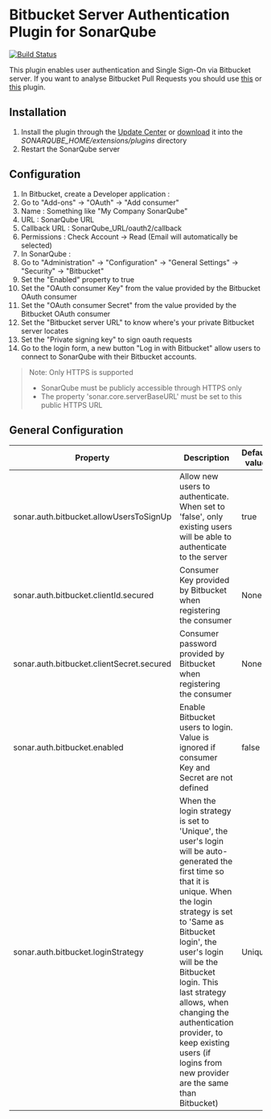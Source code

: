 # Bitbucket Server Authentication Plugin for SonarQube #
[![Build Status](https://travis-ci.org/oxcafedead/sonar-auth-bitbucket.svg?branch=master)](https://travis-ci.org/oxcafedead/sonar-auth-bitbucket)

This plugin enables user authentication and Single Sign-On via Bitbucket server.
If you want to analyse Bitbucket Pull Requests you should use [this](https://github.com/AmadeusITGroup/sonar-stash) or [this](https://github.com/mibexsoftware/sonar-bitbucket-plugin) plugin.

## Installation ##
1. Install the plugin through the [Update Center](http://docs.sonarqube.org/display/SONAR/Update+Center) or [download](https://github.com/SonarQubeCommunity/sonar-auth-bitbucket/releases) it into the *SONARQUBE_HOME/extensions/plugins* directory
1. Restart the SonarQube server

## Configuration ##
1. In Bitbucket, create a Developer application :
  1. Go to "Add-ons" -> "OAuth" -> "Add consumer"
  2. Name : Something like "My Company SonarQube"
  3. URL : SonarQube URL
  4. Callback URL : SonarQube_URL/oauth2/callback
  5. Permissions : Check Account -> Read (Email will automatically be selected)
2. In SonarQube :
  1. Go to "Administration" -> "Configuration" -> "General Settings" -> "Security" -> "Bitbucket"
  2. Set the "Enabled" property to true
  3. Set the "OAuth consumer Key" from the value provided by the Bitbucket OAuth consumer
  4. Set the "OAuth consumer Secret" from the value provided by the Bitbucket OAuth consumer
  5. Set the "Bitbucket server URL" to know where's your private Bitbucket server locates
  6. Set the "Private signing key" to sign oauth requests
3. Go to the login form, a new button "Log in with Bitbucket" allow users to connect to SonarQube with their Bitbucket accounts.

> Note: Only HTTPS is supported
> * SonarQube must be publicly accessible through HTTPS only
> * The property 'sonar.core.serverBaseURL' must be set to this public HTTPS URL

## General Configuration ##

Property | Description | Default value
---------| ----------- | -------------
sonar.auth.bitbucket.allowUsersToSignUp|Allow new users to authenticate. When set to 'false', only existing users will be able to authenticate to the server|true
sonar.auth.bitbucket.clientId.secured|Consumer Key provided by Bitbucket when registering the consumer|None
sonar.auth.bitbucket.clientSecret.secured|Consumer password provided by Bitbucket when registering the consumer|None
sonar.auth.bitbucket.enabled|Enable Bitbucket users to login. Value is ignored if consumer Key and Secret are not defined|false
sonar.auth.bitbucket.loginStrategy|When the login strategy is set to 'Unique', the user's login will be auto-generated the first time so that it is unique. When the login strategy is set to 'Same as Bitbucket login', the user's login will be the Bitbucket login. This last strategy allows, when changing the authentication provider, to keep existing users (if logins from new provider are the same than Bitbucket)|Unique

